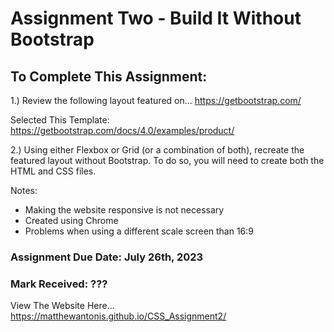 # Assignment Two - Build It Without Bootstrap
 
## To Complete This Assignment: 

1.) Review the following layout featured on... https://getbootstrap.com/

Selected This Template: https://getbootstrap.com/docs/4.0/examples/product/

2.) Using either Flexbox or Grid (or a combination of both), recreate the featured layout without Bootstrap. To do so, you will need to create both the HTML and CSS files. 

Notes: 
- Making the website responsive is not necessary 
- Created using Chrome
- Problems when using a different scale screen than 16:9 


### Assignment Due Date: July 26th, 2023
### Mark Received: ???

View The Website Here... https://matthewantonis.github.io/CSS_Assignment2/
